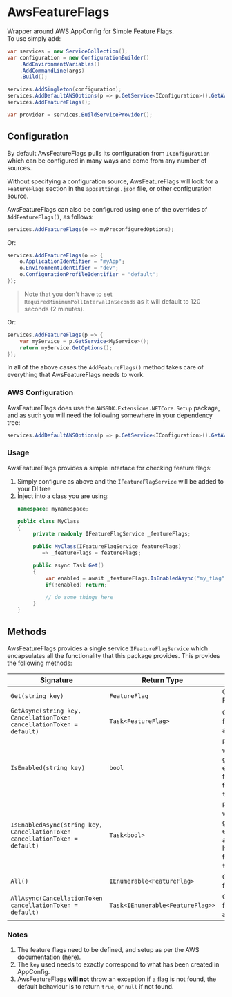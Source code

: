 # AwsFeatureFlags

Wrapper around AWS AppConfig for Simple Feature Flags.  
To use simply add:
```csharp
var services = new ServiceCollection();
var configuration = new ConfigurationBuilder()
    .AddEnvironmentVariables()
    .AddCommandLine(args)
    .Build();

services.AddSingleton(configuration);
services.AddDefaultAWSOptions(p => p.GetService<IConfiguration>().GetAWSOptions());
services.AddFeatureFlags();

var provider = services.BuildServiceProvider();
```

## Configuration
By default AwsFeatureFlags pulls its configuration from `IConfiguration` which can be configured in many ways and come from any number of sources.

Without specifying a configuration source, AwsFeatureFlags will look for a `FeatureFlags` section in the `appsettings.json` file, or other configuration source.

AwsFeatureFlags can also be configured using one of the overrides of `AddFeatureFlags()`, as follows:
```csharp
services.AddFeatureFlags(o => myPreconfiguredOptions);
```

Or:
```csharp
services.AddFeatureFlags(o => {
    o.ApplicationIdentifier = "myApp";
    o.EnvironmentIdentifier = "dev";
    o.ConfigurationProfileIdentifier = "default";
});
```

> Note that you don't have to set `RequiredMinimumPollIntervalInSeconds` as it will default to 120 seconds (2 minutes).

Or:
```csharp
services.AddFeatureFlags(p => {
    var myService = p.GetService<MyService>();
    return myService.GetOptions();
});
```

In all of the above cases the `AddFeatureFlags()` method takes care of everything that AwsFeatureFlags needs to work.

### AWS Configuration
AwsFeatureFlags does use the `AWSSDK.Extensions.NETCore.Setup` package, and as such you will need the following somewhere in your dependency tree:
```csharp
services.AddDefaultAWSOptions(p => p.GetService<IConfiguration>().GetAWSOptions());
```

### Usage
AwsFeatureFlags provides a simple interface for checking feature flags:  
1. Simply configure as above and the `IFeatureFlagService` will be added to your DI tree
2. Inject into a class you are using:
   ```csharp
   namespace: mynamespace;
   
   public class MyClass
   {
        private readonly IFeatureFlagService _featureFlags;
   
        public MyClass(IFeatureFlagService featureFlags)
           => _featureFlags = featureFlags;
   
        public async Task Get()
        {
            var enabled = await _featureFlags.IsEnabledAsync("my_flag");
            if(!enabled) return;
   
            // do some things here
        }
   }
   ```
   
## Methods
AwsFeatureFlags provides a single service `IFeatureFlagService` which encapsulates all the functionality that this package provides.
This provides the following methods:  

| Signature                                                                   | Return Type                      | Description                                                                                                 |
|-----------------------------------------------------------------------------|----------------------------------|-------------------------------------------------------------------------------------------------------------|
| `Get(string key)`                                                           | `FeatureFlag`                    | Gets a single Feature Flag.                                                                                 |
| `GetAsync(string key, CancellationToken cancellationToken = default)`       | `Task<FeatureFlag>`              | Gets a single feature flag asynchronously.                                                                  |
| `IsEnabled(string key)`                                                     | `bool`                           | Returns whether or not a given flag is enabled. If the flag is not found, it returns `true`.                |
| `IsEnabledAsync(string key, CancellationToken cancellationToken = default)` | `Task<bool>`                     | Returns whether or not a given flag is enabled asynchronously. If the flag is not found, it returns `true`. |
| `All()`                                                                     | `IEnumerable<FeatureFlag>`       | Gets all known feature flags.                                                                               |
| `AllAsync(CancellationToken cancellationToken = default)`                   | `Task<IEnumerable<FeatureFlag>>` | Gets all know feature flags asynchronously.                                                                 |

### Notes
1. The feature flags need to be defined, and setup as per the AWS documentation ([here](https://docs.aws.amazon.com/appconfig/latest/userguide/what-is-appconfig.html)).
2. The `key` used needs to exactly correspond to what has been created in AppConfig.
3. AwsFeatureFlags **will not** throw an exception if a flag is not found, the default behaviour is to return `true`, or `null` if not found.